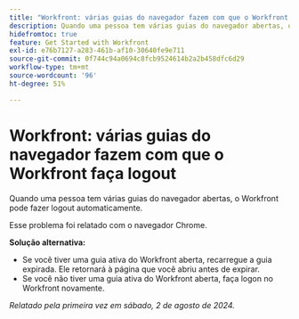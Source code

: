 ```yaml
---
title: "Workfront: várias guias do navegador fazem com que o Workfront faça logoff"
description: Quando uma pessoa tem várias guias do navegador abertas, o Workfront pode fazer logout automaticamente.
hidefromtoc: true
feature: Get Started with Workfront
exl-id: e76b7127-a283-461b-af10-30640fe9e711
source-git-commit: 0f744c94a0694c8fcb9524614b2a2b458dfc6d29
workflow-type: tm+mt
source-wordcount: '96'
ht-degree: 51%

---
```


# Workfront: várias guias do navegador fazem com que o Workfront faça logout

<!--Valid issue, won't fix. will be fixed by -->

Quando uma pessoa tem várias guias do navegador abertas, o Workfront pode fazer logout automaticamente.

Esse problema foi relatado com o navegador Chrome.

**Solução alternativa:**

* Se você tiver uma guia ativa do Workfront aberta, recarregue a guia expirada. Ele retornará à página que você abriu antes de expirar.
* Se você não tiver uma guia ativa do Workfront aberta, faça logon no Workfront novamente.

_Relatado pela primeira vez em sábado, 2 de agosto de 2024._
